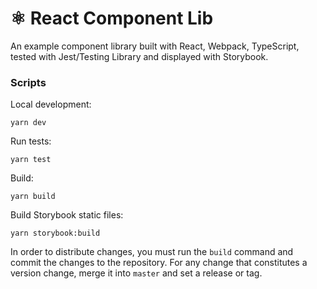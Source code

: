 # ⚛️ React Component Lib
An example component library built with React, Webpack, TypeScript, tested with Jest/Testing Library and displayed with Storybook.

### Scripts

Local development:
```shell script
yarn dev
```
Run tests:
```shell script
yarn test
```
Build:
```shell script
yarn build
```
Build Storybook static files:
```shell script
yarn storybook:build
```

In order to distribute changes, you must run the `build` command and commit the changes to the repository. For any change that constitutes a version change, merge it into `master` and set a release or tag.
